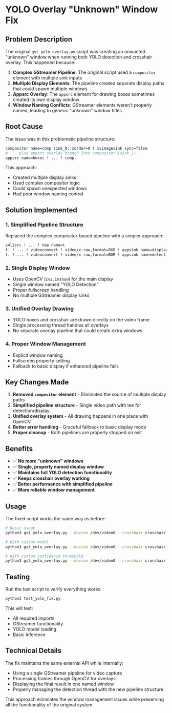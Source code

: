 # YOLO Overlay "Unknown" Window Fix

## Problem Description

The original `gst_yolo_overlay.py` script was creating an unwanted "unknown" window when running both YOLO detection and crosshair overlay. This happened because:

1. **Complex GStreamer Pipeline**: The original script used a `compositor` element with multiple sink inputs
2. **Multiple Display Elements**: The pipeline created separate display paths that could spawn multiple windows
3. **Appsrc Overlay**: The `appsrc` element for drawing boxes sometimes created its own display window
4. **Window Naming Conflicts**: GStreamer elements weren't properly named, leading to generic "unknown" window titles

## Root Cause

The issue was in this problematic pipeline structure:
```bash
compositor name=comp sink_0::zorder=0 ! xvimagesink sync=false
# ... plus appsrc overlay branch into compositor (sink_1)
appsrc name=boxes ! ... ! comp.
```

This approach:
- Created multiple display sinks
- Used complex compositor logic
- Could spawn unexpected windows
- Had poor window naming control

## Solution Implemented

### 1. Simplified Pipeline Structure
Replaced the complex compositor-based pipeline with a simpler approach:
```bash
v4l2src ! ... ! tee name=t
t. ! ... ! videoconvert ! video/x-raw,format=RGB ! appsink name=display_sink
t. ! ... ! videoconvert ! video/x-raw,format=BGR ! appsink name=detection_sink
```

### 2. Single Display Window
- Uses OpenCV (`cv2.imshow`) for the main display
- Single window named "YOLO Detection" 
- Proper fullscreen handling
- No multiple GStreamer display sinks

### 3. Unified Overlay Drawing
- YOLO boxes and crosshair are drawn directly on the video frame
- Single processing thread handles all overlays
- No separate overlay pipeline that could create extra windows

### 4. Proper Window Management
- Explicit window naming
- Fullscreen property setting
- Fallback to basic display if enhanced pipeline fails

## Key Changes Made

1. **Removed `compositor` element** - Eliminated the source of multiple display paths
2. **Simplified pipeline structure** - Single video path with tee for detection/display
3. **Unified overlay system** - All drawing happens in one place with OpenCV
4. **Better error handling** - Graceful fallback to basic display mode
5. **Proper cleanup** - Both pipelines are properly stopped on exit

## Benefits

- ✅ **No more "unknown" windows**
- ✅ **Single, properly named display window**
- ✅ **Maintains full YOLO detection functionality**
- ✅ **Keeps crosshair overlay working**
- ✅ **Better performance with simplified pipeline**
- ✅ **More reliable window management**

## Usage

The fixed script works the same way as before:

```bash
# Basic usage
python3 gst_yolo_overlay.py --device /dev/video0 --crosshair crosshair.png

# With custom model
python3 gst_yolo_overlay.py --device /dev/video0 --crosshair crosshair.png --model yolo11n.pt

# With custom confidence threshold
python3 gst_yolo_overlay.py --device /dev/video0 --crosshair crosshair.png --conf 0.5
```

## Testing

Run the test script to verify everything works:
```bash
python3 test_yolo_fix.py
```

This will test:
- All required imports
- GStreamer functionality  
- YOLO model loading
- Basic inference

## Technical Details

The fix maintains the same external API while internally:
- Using a single GStreamer pipeline for video capture
- Processing frames through OpenCV for overlays
- Displaying the final result in one named window
- Properly managing the detection thread with the new pipeline structure

This approach eliminates the window management issues while preserving all the functionality of the original system.